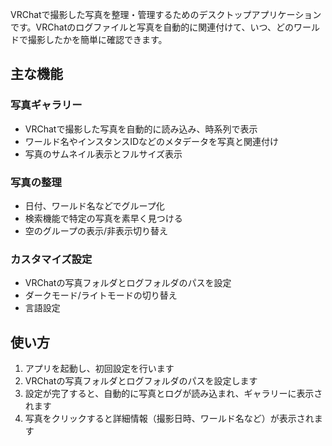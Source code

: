 VRChatで撮影した写真を整理・管理するためのデスクトップアプリケーションです。VRChatのログファイルと写真を自動的に関連付けて、いつ、どのワールドで撮影したかを簡単に確認できます。

## 主な機能

### 写真ギャラリー
- VRChatで撮影した写真を自動的に読み込み、時系列で表示
- ワールド名やインスタンスIDなどのメタデータを写真と関連付け
- 写真のサムネイル表示とフルサイズ表示

### 写真の整理
- 日付、ワールド名などでグループ化
- 検索機能で特定の写真を素早く見つける
- 空のグループの表示/非表示切り替え

### カスタマイズ設定
- VRChatの写真フォルダとログフォルダのパスを設定
- ダークモード/ライトモードの切り替え
- 言語設定

## 使い方

1. アプリを起動し、初回設定を行います
2. VRChatの写真フォルダとログフォルダのパスを設定します
3. 設定が完了すると、自動的に写真とログが読み込まれ、ギャラリーに表示されます
4. 写真をクリックすると詳細情報（撮影日時、ワールド名など）が表示されます
